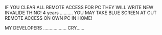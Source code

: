 IF YOU CLEAR ALL REMOTE ACCESS FOR PC THEY WILL WRITE NEW INVALIDE THING! 
4 years ..........
YOU MAY TAKE BLUE SCREEN AT CUT REMOTE ACCESS ON OWN PC IN HOME!

MY DEVELOPERS .................. CRY......
